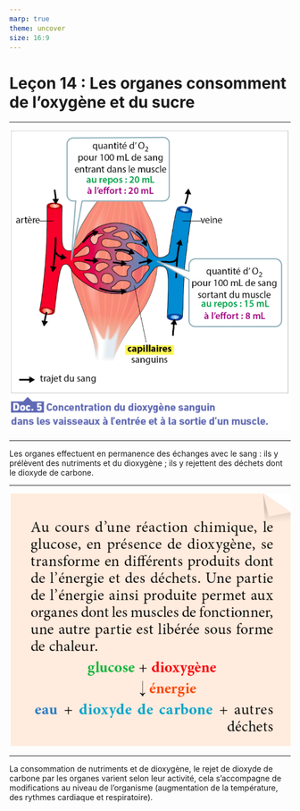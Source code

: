 ```yaml
---
marp: true
theme: uncover
size: 16:9
---
```

<!-- paginate: true -->

# Leçon 14 : Les organes consomment de l’oxygène et du sucre

---

![bg fit](../Ressources/Photos/5p38.png)

---

Les organes effectuent en permanence des échanges avec le sang : ils y prélèvent des nutriments et du dioxygène ; ils y rejettent des déchets dont le dioxyde de carbone.

---

![bg fit](../Ressources/Photos/6p38.png)

---

La consommation de nutriments et de dioxygène, le rejet de dioxyde de carbone par les organes varient selon leur activité, cela s’accompagne de modifications au niveau de l’organisme (augmentation de la température, des rythmes cardiaque et respiratoire). 
